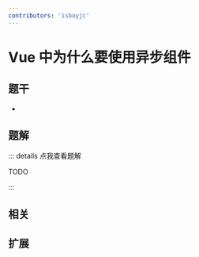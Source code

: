 ```yaml
---
contributors: 'isboyjc'
---
```


# Vue 中为什么要使用异步组件


## 题干

- 



## 题解

::: details 点我查看题解

  TODO

:::



## 相关



## 扩展
